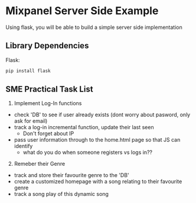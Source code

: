 # Mixpanel Server Side Example

Using flask, you will be able to build a simple server side implementation

## Library Dependencies

Flask:
```bash
pip install flask
``` 

## SME Practical Task List

1. Implement Log-In functions
  * check 'DB' to see if user already exists (dont worry about pasword, only ask for email)
  * track a log-in incremental function, update their last seen
    - Don't forget about IP
  * pass user information through to the home.html page so that JS can identify
    - what do you do when someone registers vs logs in??
2. Remeber their Genre
  * track and store their favourite genre to the 'DB'
  * create a customized homepage with a song relating to their favourite genre
  * track a song play of this dynamic song 
